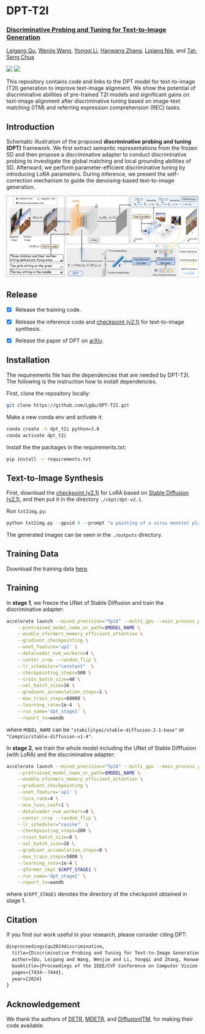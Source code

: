 # DPT-T2I
<h3><a href="">Discriminative Probing and Tuning for Text-to-Image Generation</a></h3>

[Leigang Qu](https://leigang-qu.github.io/), [Wenjie Wang](https://wenjiewwj.github.io/), [Yongqi Li](https://liyongqi67.github.io/), [Hanwang Zhang](https://personal.ntu.edu.sg/hanwangzhang/), [Liqiang Nie](https://liqiangnie.github.io/), and [Tat-Seng Chua](https://www.chuatatseng.com/)

<a href='https://dpt-t2i.github.io/'><img src='https://img.shields.io/badge/Project-Page-Green'></a> <a href='https://arxiv.org/abs/2403.04321'><img src='https://img.shields.io/badge/Paper-Arxiv-red'></a>

This repository contains code and links to  the DPT model for text-to-image (T2I) generation to improve text-image alignment. We show the potential of discriminative abilities of pre-trained T2I models and significant gains on text-image alignment after discriminative tuning based on image-text matching (ITM) and referring expression comprehension (REC) tasks.  



## Introduction

Schematic illustration of the proposed **discriminative probing and tuning (DPT)** framework. We first extract semantic representations from the frozen SD and then propose a discriminative adapter to conduct discriminative probing to investigate the global matching and local grounding abilities of SD. Afterward, we perform parameter-efficient discriminative tuning by introducing LoRA parameters. During inference, we present the self-correction mechanism to guide the denoising-based text-to-image generation.

![](assets/framework.png)



## Release

- [x] Release the training code. 
- [x] Release the inference code and [checkpoint (v2.1)](https://huggingface.co/leigangqu/DPT-T2I/resolve/main/pytorch_model.bin?download=true) for text-to-image synthesis. 
- [x] Release the paper of DPT on [arXiv](https://arxiv.org/pdf/2403.04321.pdf). 



## Installation

The requirements file has the dependencies that are needed by DPT-T2I. The following is the instruction how to install dependencies. 

First, clone the repository locally: 

```bash
git clone https://github.com/LgQu/DPT-T2I.git
```

Make a new conda env and activate it:

```bash
conda create -n dpt_t2i python=3.8
conda activate dpt_t2i
```

Install the the packages in the requirements.txt:

```bash
pip install -r requirements.txt
```



## Text-to-Image Synthesis

First, download the [checkpoint (v2.1)](https://huggingface.co/leigangqu/DPT-T2I/resolve/main/pytorch_model.bin?download=true) for LoRA based on [Stable Diffusion (v2.1)](https://huggingface.co/stabilityai/stable-diffusion-2-1), and then put it in the directory `./ckpt/dpt-v2.1`. 

Run `txt2img.py`: 

```python
python txt2img.py --gpuid 0 --prompt "a painting of a virus monster playing guitar"
```

The generated images can be seen in the `./outputs` directory. 



## Training Data

Download the training data [here](https://huggingface.co/datasets/leigangqu/DPT-T2I_training_data/tree/main). 



## Training

In **stage 1**, we freeze the UNet of Stable Diffusion and train the discriminative adapter: 

```bash
accelerate launch --mixed_precision="fp16" --multi_gpu --main_process_port=255487 train_stage1.py \
    --pretrained_model_name_or_path=$MODEL_NAME \
    --enable_xformers_memory_efficient_attention \
    --gradient_checkpointing \
    --unet_feature='up1' \
    --dataloader_num_workers=4 \
    --center_crop --random_flip \
    --lr_scheduler="constant"  \
    --checkpointing_steps=500 \
    --train_batch_size=48 \
    --val_batch_size=16 \
    --gradient_accumulation_steps=1 \
    --max_train_steps=60000 \
    --learning_rate=1e-4  \
    --run_name='dpt_stage1' \
    --report_to=wandb
```

where  `MODEL_NAME` can be `"stabilityai/stable-diffusion-2-1-base"` or `"CompVis/stable-diffusion-v1-4"`. 



In **stage 2**, we train the whole model including the UNet of Stable Difffusion (with LoRA) and the discriminative adapter:

```bash
accelerate launch --mixed_precision="fp16" --multi_gpu --main_process_port=25548 train_stage2.py \
    --pretrained_model_name_or_path=$MODEL_NAME \
    --enable_xformers_memory_efficient_attention \
    --gradient_checkpointing \
    --unet_feature='up1' \
    --lora_rank=4 \
    --mse_loss_coef=1 \
    --dataloader_num_workers=8 \
    --center_crop --random_flip \
    --lr_scheduler="cosine"  \
    --checkpointing_steps=200 \
    --train_batch_size=8 \
    --val_batch_size=16 \
    --gradient_accumulation_steps=8 \
    --max_train_steps=5000 \
    --learning_rate=1e-4 \
    --qformer_ckpt $CKPT_STAGE1 \
    --run_name='dpt_stage2' \
    --report_to=wandb
```

where `$CKPT_STAGE1` denotes the directory of the checkpoint obtained in stage 1. 



## Citation

If you find our work useful in your research, please consider citing DPT:

```tex
@inproceedings{qu2024discriminative,
  title={Discriminative Probing and Tuning for Text-to-Image Generation},
  author={Qu, Leigang and Wang, Wenjie and Li, Yongqi and Zhang, Hanwang and Nie, Liqiang and Chua, Tat-Seng},
  booktitle={Proceedings of the IEEE/CVF Conference on Computer Vision and Pattern Recognition},
  pages={7434--7444},
  year={2024}
}
```

## Acknowledgement

We thank the authors of [DETR](https://github.com/facebookresearch/detr), [MDETR](https://github.com/ashkamath/mdetr), and [DiffusionITM](https://github.com/McGill-NLP/diffusion-itm), for making their code available. 
